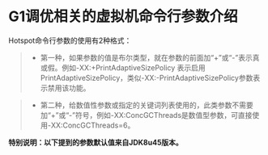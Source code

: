 # G1调优相关的虚拟机命令行参数介绍

Hotspot命令行参数的使用有2种格式：
> * 第一种，如果参数的值是布尔类型，就在参数的前面加“+”或“-”表示真或假。例如-XX:+PrintAdaptiveSizePolicy
表示启用PrintAdaptiveSizePolicy，类似-XX:-PrintAdaptiveSizePolicy参数表示禁用该功能。  

> * 第二种，给数值性参数或指定的关键词列表使用的，此类参数不需要加“+”或“-”符号，例如-XX:ConcGCThreads是数值型参数，可直接使用-XX:ConcGCThreads=6。

<strong>特别说明：<strong>以下提到的参数默认值来自JDK8u45版本。  



